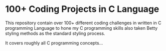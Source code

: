 
#  100+ Coding Projects in C Language

This repository contain over 100+ different coding challenges in written in C programming Language to hone my C programming skills also taken Betty styling methods as the standard styling process.

It covers roughly all C programming concepts...


